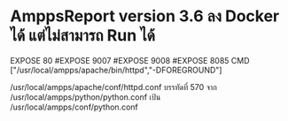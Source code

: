 # AmppsReport version 3.6 ลง Docker ได้ แต่ไม่สามารถ Run ได้
EXPOSE  80
#EXPOSE  9007
#EXPOSE  9008
#EXPOSE  8085
CMD ["/usr/local/ampps/apache/bin/httpd","-DFOREGROUND"]

/usr/local/ampps/apache/conf/httpd.conf  บรรทัดที่ 570
จาก /usr/local/ampps/python/python.conf เป้น /usr/local/ampps/conf/python.conf


